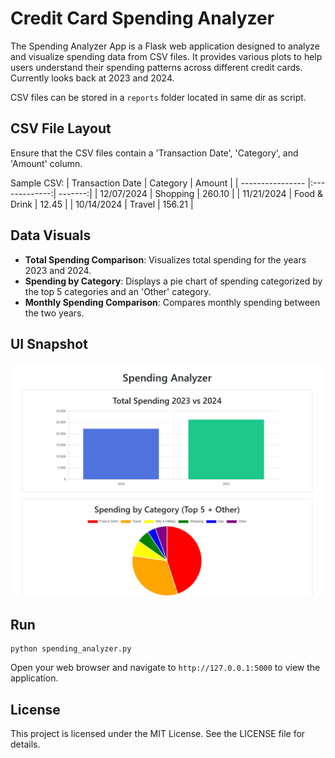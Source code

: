 # Credit Card Spending Analyzer

The Spending Analyzer App is a Flask web application designed to analyze and visualize spending data from CSV files. It provides various plots to help users understand their spending patterns across different credit cards. Currently looks back at 2023 and 2024.

CSV files can be stored in a `reports` folder located in same dir as script.

## CSV File Layout
Ensure that the CSV files contain a 'Transaction Date', 'Category', and 'Amount' column.

Sample CSV:
| Transaction Date | Category      | Amount  |
| ---------------- |:-------------:| -------:|
| 12/07/2024       | Shopping      | 260.10  |
| 11/21/2024       | Food & Drink  |   12.45 |
| 10/14/2024       | Travel        |  156.21 |


## Data Visuals
- **Total Spending Comparison**: Visualizes total spending for the years 2023 and 2024.
- **Spending by Category**: Displays a pie chart of spending categorized by the top 5 categories and an 'Other' category.
- **Monthly Spending Comparison**: Compares monthly spending between the two years.

## UI Snapshot
![App Screenshot](static/app_screenshot.png)

## Run
```
python spending_analyzer.py
```

Open your web browser and navigate to `http://127.0.0.1:5000` to view the application.

## License
This project is licensed under the MIT License. See the LICENSE file for details.